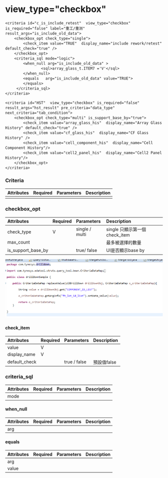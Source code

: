 # view\_type="checkbox"

```markup
<criteria id="c_is_include_retest"  view_type="checkbox" is_required="false" label="重工/重测"  result_args="is_include_old_data">
    <checkbox_opt check_type="single">
        <check_item value="TRUE"  display_name="include rework/retest" default_check="true" />
    </checkbox_opt>
    <criteria_sql mode="logic">
        <when_null arg="is_include_old_data" >
                <sql>array_glass_t.ITEM7 ='V'</sql>
        </when_null>
        <equals   arg="is_include_old_data" value="TRUE">
        </equals>    
     </criteria_sql>
</criteria>

```

```markup
<criteria id="HST"  view_type="checkbox" is_required="false" result_args="hst_result" pre_criteria="data_type" next_criteria="tab_condition">
	<checkbox_opt check_type="multi" is_support_base_by="true">
		<check_item value="array_glass_his"  display_name="Array Glass History" default_check="true" />
		<check_item value="cf_glass_his"  display_name="CF Glass History" />
		<check_item value="cell_component_his"  display_name="Cell Component History"/>
		<check_item value="cell2_panel_his"  display_name="Cell2 Panel History"/>
	</checkbox_opt>
</criteria>

```

### Criteria

| Attributes | Required | Parameters | Description |
| :--- | :--- | :--- | :--- |
|  |  |  |  |

### checkbox\_opt

| Attributes | Required | Parameters | Description |
| :--- | :--- | :--- | :--- |
| check\_type | V | single / multi | single 只顯示第一個check\_item |
| max\_count |  |  | 最多被選擇的數量 |
| is\_support\_base\_by |  | true/ false | UI是否顯示base by |

![is\_support\_base\_by](../../.gitbook/assets/image-6.png)

#### check\_item

| Attributes | Required | Parameters | Description |
| :--- | :--- | :--- | :--- |
| value | V |  |  |
| display\_name | V |  |  |
| default\_check |  | true / false | 預設值false |

### criteria\_sql

| Attributes | Required | Parameters | Description |
| :--- | :--- | :--- | :--- |
| mode |  |  |  |

#### when\_null

| Attributes | Required | Parameters | Description |
| :--- | :--- | :--- | :--- |
| arg |  |  |  |

#### equals

| Attributes | Required | Parameters | Description |
| :--- | :--- | :--- | :--- |
| arg |  |  |  |
| value |  |  |  |

